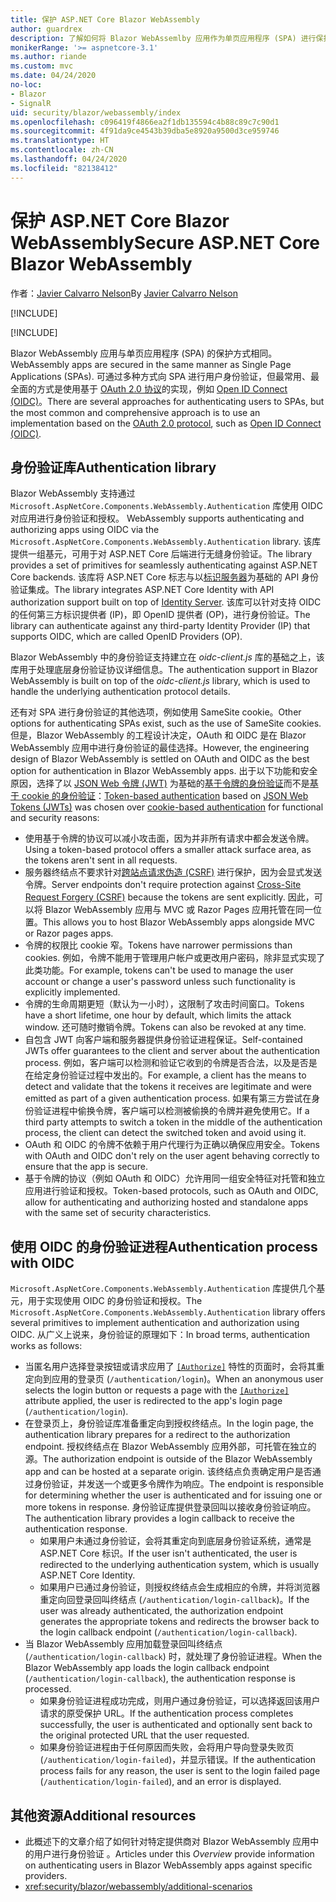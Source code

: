 ```yaml
---
title: 保护 ASP.NET Core Blazor WebAssembly
author: guardrex
description: 了解如何将 Blazor WebAssemlby 应用作为单页应用程序 (SPA) 进行保护。
monikerRange: '>= aspnetcore-3.1'
ms.author: riande
ms.custom: mvc
ms.date: 04/24/2020
no-loc:
- Blazor
- SignalR
uid: security/blazor/webassembly/index
ms.openlocfilehash: c096419f4866ea2f1db135594c4b88c89c7c90d1
ms.sourcegitcommit: 4f91da9ce4543b39dba5e8920a9500d3ce959746
ms.translationtype: HT
ms.contentlocale: zh-CN
ms.lasthandoff: 04/24/2020
ms.locfileid: "82138412"
---
```

# <a name="secure-aspnet-core-opno-locblazor-webassembly"></a><span data-ttu-id="3748b-103">保护 ASP.NET Core Blazor WebAssembly</span><span class="sxs-lookup"><span data-stu-id="3748b-103">Secure ASP.NET Core Blazor WebAssembly</span></span>

<span data-ttu-id="3748b-104">作者：[Javier Calvarro Nelson](https://github.com/javiercn)</span><span class="sxs-lookup"><span data-stu-id="3748b-104">By [Javier Calvarro Nelson](https://github.com/javiercn)</span></span>

[!INCLUDE[](~/includes/blazorwasm-preview-notice.md)]

[!INCLUDE[](~/includes/blazorwasm-3.2-template-article-notice.md)]

Blazor<span data-ttu-id="3748b-105"> WebAssembly 应用与单页应用程序 (SPA) 的保护方式相同。</span><span class="sxs-lookup"><span data-stu-id="3748b-105"> WebAssembly apps are secured in the same manner as Single Page Applications (SPAs).</span></span> <span data-ttu-id="3748b-106">可通过多种方式向 SPA 进行用户身份验证，但最常用、最全面的方式是使用基于 [OAuth 2.0 协议](https://oauth.net/)的实现，例如 [Open ID Connect (OIDC)](https://openid.net/connect/)。</span><span class="sxs-lookup"><span data-stu-id="3748b-106">There are several approaches for authenticating users to SPAs, but the most common and comprehensive approach is to use an implementation based on the [OAuth 2.0 protocol](https://oauth.net/), such as [Open ID Connect (OIDC)](https://openid.net/connect/).</span></span>

## <a name="authentication-library"></a><span data-ttu-id="3748b-107">身份验证库</span><span class="sxs-lookup"><span data-stu-id="3748b-107">Authentication library</span></span>

Blazor<span data-ttu-id="3748b-108"> WebAssembly 支持通过 `Microsoft.AspNetCore.Components.WebAssembly.Authentication` 库使用 OIDC 对应用进行身份验证和授权。</span><span class="sxs-lookup"><span data-stu-id="3748b-108"> WebAssembly supports authenticating and authorizing apps using OIDC via the `Microsoft.AspNetCore.Components.WebAssembly.Authentication` library.</span></span> <span data-ttu-id="3748b-109">该库提供一组基元，可用于对 ASP.NET Core 后端进行无缝身份验证。</span><span class="sxs-lookup"><span data-stu-id="3748b-109">The library provides a set of primitives for seamlessly authenticating against ASP.NET Core backends.</span></span> <span data-ttu-id="3748b-110">该库将 ASP.NET Core 标志与以[标识服务器](https://identityserver.io/)为基础的 API 身份验证集成。</span><span class="sxs-lookup"><span data-stu-id="3748b-110">The library integrates ASP.NET Core Identity with API authorization support built on top of [Identity Server](https://identityserver.io/).</span></span> <span data-ttu-id="3748b-111">该库可以针对支持 OIDC 的任何第三方标识提供者 (IP)，即 OpenID 提供者 (OP)，进行身份验证。</span><span class="sxs-lookup"><span data-stu-id="3748b-111">The library can authenticate against any third-party Identity Provider (IP) that supports OIDC, which are called OpenID Providers (OP).</span></span>

<span data-ttu-id="3748b-112">Blazor WebAssembly 中的身份验证支持建立在 *oidc-client.js* 库的基础之上，该库用于处理底层身份验证协议详细信息。</span><span class="sxs-lookup"><span data-stu-id="3748b-112">The authentication support in Blazor WebAssembly is built on top of the *oidc-client.js* library, which is used to handle the underlying authentication protocol details.</span></span>

<span data-ttu-id="3748b-113">还有对 SPA 进行身份验证的其他选项，例如使用 SameSite cookie。</span><span class="sxs-lookup"><span data-stu-id="3748b-113">Other options for authenticating SPAs exist, such as the use of SameSite cookies.</span></span> <span data-ttu-id="3748b-114">但是，Blazor WebAssembly 的工程设计决定，OAuth 和 OIDC 是在 Blazor WebAssembly 应用中进行身份验证的最佳选择。</span><span class="sxs-lookup"><span data-stu-id="3748b-114">However, the engineering design of Blazor WebAssembly is settled on OAuth and OIDC as the best option for authentication in Blazor WebAssembly apps.</span></span> <span data-ttu-id="3748b-115">出于以下功能和安全原因，选择了以 [JSON Web 令牌 (JWT)](https://self-issued.info/docs/draft-ietf-oauth-json-web-token.html) 为基础的[基于令牌的身份验证](xref:security/anti-request-forgery#token-based-authentication)而不是[基于 cookie 的身份验证](xref:security/anti-request-forgery#cookie-based-authentication)：</span><span class="sxs-lookup"><span data-stu-id="3748b-115">[Token-based authentication](xref:security/anti-request-forgery#token-based-authentication) based on [JSON Web Tokens (JWTs)](https://self-issued.info/docs/draft-ietf-oauth-json-web-token.html) was chosen over [cookie-based authentication](xref:security/anti-request-forgery#cookie-based-authentication) for functional and security reasons:</span></span>

* <span data-ttu-id="3748b-116">使用基于令牌的协议可以减小攻击面，因为并非所有请求中都会发送令牌。</span><span class="sxs-lookup"><span data-stu-id="3748b-116">Using a token-based protocol offers a smaller attack surface area, as the tokens aren't sent in all requests.</span></span>
* <span data-ttu-id="3748b-117">服务器终结点不要求针对[跨站点请求伪造 (CSRF)](xref:security/anti-request-forgery) 进行保护，因为会显式发送令牌。</span><span class="sxs-lookup"><span data-stu-id="3748b-117">Server endpoints don't require protection against [Cross-Site Request Forgery (CSRF)](xref:security/anti-request-forgery) because the tokens are sent explicitly.</span></span> <span data-ttu-id="3748b-118">因此，可以将 Blazor WebAssembly 应用与 MVC 或 Razor Pages 应用托管在同一位置。</span><span class="sxs-lookup"><span data-stu-id="3748b-118">This allows you to host Blazor WebAssembly apps alongside MVC or Razor pages apps.</span></span>
* <span data-ttu-id="3748b-119">令牌的权限比 cookie 窄。</span><span class="sxs-lookup"><span data-stu-id="3748b-119">Tokens have narrower permissions than cookies.</span></span> <span data-ttu-id="3748b-120">例如，令牌不能用于管理用户帐户或更改用户密码，除非显式实现了此类功能。</span><span class="sxs-lookup"><span data-stu-id="3748b-120">For example, tokens can't be used to manage the user account or change a user's password unless such functionality is explicitly implemented.</span></span>
* <span data-ttu-id="3748b-121">令牌的生命周期更短（默认为一小时），这限制了攻击时间窗口。</span><span class="sxs-lookup"><span data-stu-id="3748b-121">Tokens have a short lifetime, one hour by default, which limits the attack window.</span></span> <span data-ttu-id="3748b-122">还可随时撤销令牌。</span><span class="sxs-lookup"><span data-stu-id="3748b-122">Tokens can also be revoked at any time.</span></span>
* <span data-ttu-id="3748b-123">自包含 JWT 向客户端和服务器提供身份验证进程保证。</span><span class="sxs-lookup"><span data-stu-id="3748b-123">Self-contained JWTs offer guarantees to the client and server about the authentication process.</span></span> <span data-ttu-id="3748b-124">例如，客户端可以检测和验证它收到的令牌是否合法，以及是否是在给定身份验证过程中发出的。</span><span class="sxs-lookup"><span data-stu-id="3748b-124">For example, a client has the means to detect and validate that the tokens it receives are legitimate and were emitted as part of a given authentication process.</span></span> <span data-ttu-id="3748b-125">如果有第三方尝试在身份验证进程中偷换令牌，客户端可以检测被偷换的令牌并避免使用它。</span><span class="sxs-lookup"><span data-stu-id="3748b-125">If a third party attempts to switch a token in the middle of the authentication process, the client can detect the switched token and avoid using it.</span></span>
* <span data-ttu-id="3748b-126">OAuth 和 OIDC 的令牌不依赖于用户代理行为正确以确保应用安全。</span><span class="sxs-lookup"><span data-stu-id="3748b-126">Tokens with OAuth and OIDC don't rely on the user agent behaving correctly to ensure that the app is secure.</span></span>
* <span data-ttu-id="3748b-127">基于令牌的协议（例如 OAuth 和 OIDC）允许用同一组安全特征对托管和独立应用进行验证和授权。</span><span class="sxs-lookup"><span data-stu-id="3748b-127">Token-based protocols, such as OAuth and OIDC, allow for authenticating and authorizing hosted and standalone apps with the same set of security characteristics.</span></span>

## <a name="authentication-process-with-oidc"></a><span data-ttu-id="3748b-128">使用 OIDC 的身份验证进程</span><span class="sxs-lookup"><span data-stu-id="3748b-128">Authentication process with OIDC</span></span>

<span data-ttu-id="3748b-129">`Microsoft.AspNetCore.Components.WebAssembly.Authentication` 库提供几个基元，用于实现使用 OIDC 的身份验证和授权。</span><span class="sxs-lookup"><span data-stu-id="3748b-129">The `Microsoft.AspNetCore.Components.WebAssembly.Authentication` library offers several primitives to implement authentication and authorization using OIDC.</span></span> <span data-ttu-id="3748b-130">从广义上说来，身份验证的原理如下：</span><span class="sxs-lookup"><span data-stu-id="3748b-130">In broad terms, authentication works as follows:</span></span>

* <span data-ttu-id="3748b-131">当匿名用户选择登录按钮或请求应用了 [`[Authorize]`](xref:Microsoft.AspNetCore.Authorization.AuthorizeAttribute) 特性的页面时，会将其重定向到应用的登录页 (`/authentication/login`)。</span><span class="sxs-lookup"><span data-stu-id="3748b-131">When an anonymous user selects the login button or requests a page with the [`[Authorize]`](xref:Microsoft.AspNetCore.Authorization.AuthorizeAttribute) attribute applied, the user is redirected to the app's login page (`/authentication/login`).</span></span>
* <span data-ttu-id="3748b-132">在登录页上，身份验证库准备重定向到授权终结点。</span><span class="sxs-lookup"><span data-stu-id="3748b-132">In the login page, the authentication library prepares for a redirect to the authorization endpoint.</span></span> <span data-ttu-id="3748b-133">授权终结点在 Blazor WebAssembly 应用外部，可托管在独立的源。</span><span class="sxs-lookup"><span data-stu-id="3748b-133">The authorization endpoint is outside of the Blazor WebAssembly app and can be hosted at a separate origin.</span></span> <span data-ttu-id="3748b-134">该终结点负责确定用户是否通过身份验证，并发送一个或更多令牌作为响应。</span><span class="sxs-lookup"><span data-stu-id="3748b-134">The endpoint is responsible for determining whether the user is authenticated and for issuing one or more tokens in response.</span></span> <span data-ttu-id="3748b-135">身份验证库提供登录回叫以接收身份验证响应。</span><span class="sxs-lookup"><span data-stu-id="3748b-135">The authentication library provides a login callback to receive the authentication response.</span></span>
  * <span data-ttu-id="3748b-136">如果用户未通过身份验证，会将其重定向到底层身份验证系统，通常是 ASP.NET Core 标识。</span><span class="sxs-lookup"><span data-stu-id="3748b-136">If the user isn't authenticated, the user is redirected to the underlying authentication system, which is usually ASP.NET Core Identity.</span></span>
  * <span data-ttu-id="3748b-137">如果用户已通过身份验证，则授权终结点会生成相应的令牌，并将浏览器重定向回登录回叫终结点 (`/authentication/login-callback`)。</span><span class="sxs-lookup"><span data-stu-id="3748b-137">If the user was already authenticated, the authorization endpoint generates the appropriate tokens and redirects the browser back to the login callback endpoint (`/authentication/login-callback`).</span></span>
* <span data-ttu-id="3748b-138">当 Blazor WebAssembly 应用加载登录回叫终结点 (`/authentication/login-callback`) 时，就处理了身份验证进程。</span><span class="sxs-lookup"><span data-stu-id="3748b-138">When the Blazor WebAssembly app loads the login callback endpoint (`/authentication/login-callback`), the authentication response is processed.</span></span>
  * <span data-ttu-id="3748b-139">如果身份验证进程成功完成，则用户通过身份验证，可以选择返回该用户请求的原受保护 URL。</span><span class="sxs-lookup"><span data-stu-id="3748b-139">If the authentication process completes successfully, the user is authenticated and optionally sent back to the original protected URL that the user requested.</span></span>
  * <span data-ttu-id="3748b-140">如果身份验证进程由于任何原因而失败，会将用户导向登录失败页 (`/authentication/login-failed`)，并显示错误。</span><span class="sxs-lookup"><span data-stu-id="3748b-140">If the authentication process fails for any reason, the user is sent to the login failed page (`/authentication/login-failed`), and an error is displayed.</span></span>

## <a name="additional-resources"></a><span data-ttu-id="3748b-141">其他资源</span><span class="sxs-lookup"><span data-stu-id="3748b-141">Additional resources</span></span>

* <span data-ttu-id="3748b-142">此概述下的文章介绍了如何针对特定提供商对 Blazor WebAssembly 应用中的用户进行身份验证  。</span><span class="sxs-lookup"><span data-stu-id="3748b-142">Articles under this *Overview* provide information on authenticating users in Blazor WebAssembly apps against specific providers.</span></span>
* <xref:security/blazor/webassembly/additional-scenarios>
